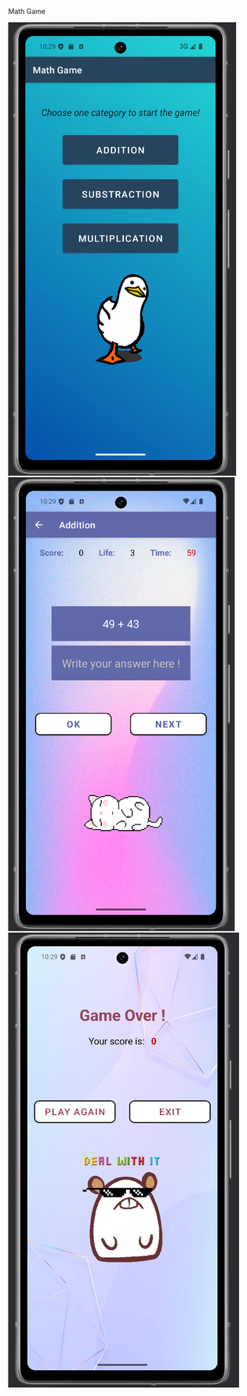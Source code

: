 Math Game 

![image-alt](https://github.com/trungng29/Math-Game/blob/f98a12484210d5ebe1cec343f522d24428fdf640/demo_image/main.PNG) ![image-alt](https://github.com/trungng29/Math-Game/blob/f98a12484210d5ebe1cec343f522d24428fdf640/demo_image/game.PNG) ![image-alt](https://github.com/trungng29/Math-Game/blob/f98a12484210d5ebe1cec343f522d24428fdf640/demo_image/over.png) 
     
